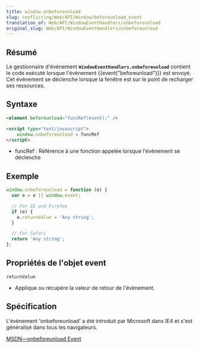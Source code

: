 ```yaml
---
title: window.onbeforeunload
slug: conflicting/Web/API/Window/beforeunload_event
translation_of: Web/API/WindowEventHandlers/onbeforeunload
original_slug: Web/API/WindowEventHandlers/onbeforeunload
---
```

## Résumé

Le gestionnaire d'événement **`WindowEventHandlers.onbeforeunload`** contient le code exécuté lorsque l'évènement {{event("beforeunload")}} est envoyé. Cet événement se déclenche lorsque la fenêtre est sur le point de recharger ses ressources.

## Syntaxe

```html
<element beforeunload="funcRef(event);" />
```

```html
<script type="text/javascript">
	window.onbeforeunload = funcRef
</script>
```

- funcRef : Référence à une fonction appelée lorsque l'évènement se déclenche

## Exemple

```js
window.onbeforeunload = function (e) {
  var e = e || window.event;

  // For IE and Firefox
  if (e) {
    e.returnValue = 'Any string';
  }

  // For Safari
  return 'Any string';
};
```

## Propriétés de l'objet **event**

    returnValue

- Applique ou récupère la valeur de retour de l'évènement.

## Spécification

L'évènement 'onbeforeunload' a été introduit par Microsoft dans IE4 et s'est généralisé dans tous les navigateurs.

[MSDN—onbeforeunload Event](http://msdn.microsoft.com/en-us/library/ms536907%28VS.85%29.aspx)
